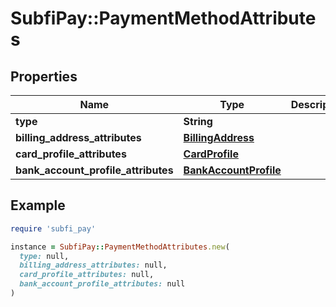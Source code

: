 # SubfiPay::PaymentMethodAttributes

## Properties

| Name | Type | Description | Notes |
| ---- | ---- | ----------- | ----- |
| **type** | **String** |  |  |
| **billing_address_attributes** | [**BillingAddress**](BillingAddress.md) |  | [optional] |
| **card_profile_attributes** | [**CardProfile**](CardProfile.md) |  | [optional] |
| **bank_account_profile_attributes** | [**BankAccountProfile**](BankAccountProfile.md) |  | [optional] |

## Example

```ruby
require 'subfi_pay'

instance = SubfiPay::PaymentMethodAttributes.new(
  type: null,
  billing_address_attributes: null,
  card_profile_attributes: null,
  bank_account_profile_attributes: null
)
```

